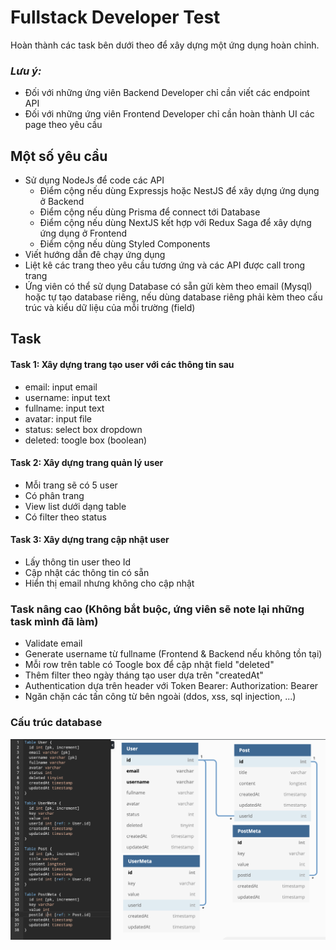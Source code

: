 # Fullstack Developer Test

Hoàn thành các task bên dưới theo để xây dựng một ứng dụng hoàn chỉnh.
### *Lưu ý:*
  - Đối với những ứng viên Backend Developer chỉ cần viết các endpoint API
  - Đối với những ứng viên Frontend Developer chỉ cần hoàn thành UI các page theo yêu cầu
## Một số yêu cầu

- Sử dụng NodeJs để code các API
  - Điểm cộng nếu dùng Expressjs hoặc NestJS để xây dựng ứng dụng ở Backend
  - Điểm cộng nếu dùng Prisma để connect tới Database
  - Điểm cộng nếu dùng NextJS kết hợp với Redux Saga để xây dựng ứng dụng ở Frontend
  - Điểm cộng nếu dùng Styled Components
- Viết hướng dẫn đê chạy ứng dụng
- Liệt kê các trang theo yêu cầu tương ứng và các API được call trong trang
- Ứng viên có thể sử dụng Database có sẵn gửi kèm theo email (Mysql) hoặc tự tạo database riêng, nếu dùng database riêng phải kèm theo cấu trúc và kiểu dữ liệu của mỗi trường (field)

## Task

#### Task 1: Xây dựng trang tạo user với các thông tin sau

- email: input email
- username: input text
- fullname: input text
- avatar: input file
- status: select box dropdown
- deleted: toogle box (boolean)

#### Task 2: Xây dựng trang quản lý user

- Mỗi trang sẽ có 5 user
- Có phân trang
- View list dưới dạng table
- Có filter theo status

#### Task 3: Xây dựng trang cập nhật user

- Lấy thông tin user theo Id
- Cập nhật các thông tin có sẵn
- Hiển thị email nhưng không cho cập nhật

### Task nâng cao (Không bắt buộc, ứng viên sẽ note lại những task mình đã làm)

- Validate email
- Generate username từ fullname (Frontend & Backend nếu không tồn tại)
- Mỗi row trên table có Toogle box để cập nhật field "deleted"
- Thêm filter theo ngày tháng tạo user dựa trên "createdAt"
- Authentication dựa trên header với Token Bearer: Authorization: Bearer <token>
- Ngăn chặn các tấn công từ bên ngoài (ddos, xss, sql injection, ...)

### Cấu trúc database

![database-structure](/images/database-structure.png "database-structure")
